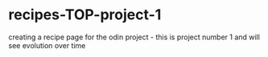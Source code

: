 # recipes-TOP-project-1
creating a recipe page for the odin project - this is project number 1 and will see evolution over time
